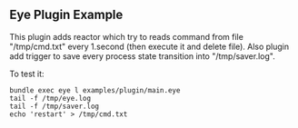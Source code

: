Eye Plugin Example
------------------

This plugin adds reactor which try to reads command from file "/tmp/cmd.txt" every 1.second (then execute it and delete file). Also plugin add trigger to save every process state transition into "/tmp/saver.log".

To test it:

    bundle exec eye l examples/plugin/main.eye
    tail -f /tmp/eye.log
    tail -f /tmp/saver.log
    echo 'restart' > /tmp/cmd.txt
